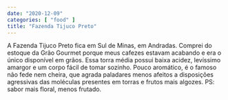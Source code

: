```yaml
---
date: "2020-12-09"
categories: [ "food" ]
title: "Fazenda Tijuco Preto"
---
```

A Fazenda Tijuco Preto fica em Sul de Minas, em Andradas. Comprei do estoque da Grão Gourmet porque meus cafezes estavam acabando e era o único disponível em grãos. Essa torra média possui baixa acidez, levíssimo amargor e um corpo fácil de tomar sozinho. Pouco aromático, é o famoso não fede nem cheira, que agrada paladares menos afeitos a disposições agressivas das moléculas presentes em torras e frutos mais algozes. PS: sabor mais floral, menos frutado.
